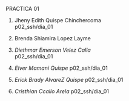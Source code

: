 
PRACTICA 01
1. Jheny Edith Quispe Chinchercoma  
   p02_ssh/dia_01

1. Brenda Shiamira Lopez Layme

1. *Diethmar Emerson Velez Calla*  
   p02_ssh/dia_01

1. *Elver Mamani Quispe*
   p02_ssh/dia_01
1. *Erick Brady AlvareZ Quispe*
   p02_ssh/dia_01
1. *Cristhian Ccallo Arela*
   p02_ssh/dia_01

